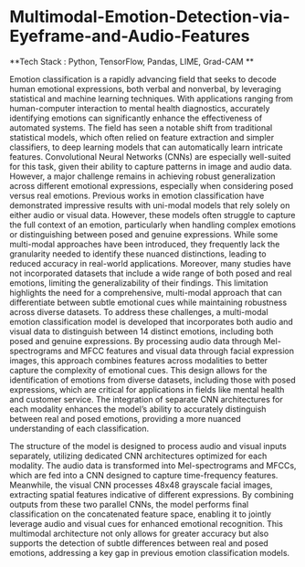 # Multimodal-Emotion-Detection-via-Eyeframe-and-Audio-Features

**Tech Stack : Python, TensorFlow, Pandas, LIME, Grad-CAM **

Emotion classification is a rapidly advancing field that seeks to decode human emotional expressions, both verbal and nonverbal, by leveraging statistical and machine learning techniques. With applications ranging from human-computer interaction to mental health diagnostics, accurately identifying emotions can significantly enhance the effectiveness of automated systems. The field has seen a notable shift from traditional statistical models, which often relied on feature extraction and simpler classifiers, to deep learning models that can automatically learn intricate features. Convolutional Neural Networks (CNNs) are especially well-suited for this task, given their ability to capture patterns in image and audio data. However, a major challenge remains in achieving robust generalization across different emotional expressions, especially when considering posed versus real emotions.
Previous works in emotion classification have demonstrated impressive results with uni-modal models that rely solely on either audio or visual data. However, these models often struggle to capture the full context of an emotion, particularly when handling complex emotions or distinguishing between posed and genuine expressions. While some multi-modal approaches have been introduced, they frequently lack the granularity needed to identify these nuanced distinctions, leading to reduced accuracy in real-world applications. Moreover, many studies have not incorporated datasets that include a wide range of both posed and real emotions, limiting the generalizability of their findings. This limitation highlights the need for a comprehensive, multi-modal approach that can differentiate between subtle emotional cues while maintaining robustness across diverse datasets.
To address these challenges, a multi-modal emotion classification model is developed that incorporates both audio and visual data to distinguish between 14 distinct emotions, including both posed and genuine expressions. By processing audio data through Mel-spectrograms and MFCC features and visual data through facial expression images, this approach combines features across modalities to better capture the complexity of emotional cues. This design allows for the identification of emotions from diverse datasets, including those with posed expressions, which are critical for applications in fields like mental health and customer service. The integration of separate CNN architectures for each modality enhances the model’s ability to accurately distinguish between real and posed emotions, providing a more nuanced understanding of each classification.

The structure of the model is designed to process audio and visual inputs separately, utilizing dedicated CNN architectures optimized for each modality. The audio data is transformed into Mel-spectrograms and MFCCs, which are fed into a CNN designed to capture time-frequency features. Meanwhile, the visual CNN processes 48x48 grayscale facial images, extracting spatial features indicative of different expressions. By combining outputs from these two parallel CNNs, the model performs final classification on the concatenated feature space, enabling it to jointly leverage audio and visual cues for enhanced emotional recognition. This multimodal architecture not only allows for greater accuracy but also supports the detection of subtle differences between real and posed emotions, addressing a key gap in previous emotion classification models.
